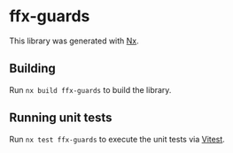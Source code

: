# ffx-guards

This library was generated with [Nx](https://nx.dev).

## Building

Run `nx build ffx-guards` to build the library.

## Running unit tests

Run `nx test ffx-guards` to execute the unit tests via [Vitest](https://vitest.dev/).
